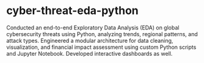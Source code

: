 # cyber-threat-eda-python
Conducted an end-to-end Exploratory Data Analysis (EDA) on global cybersecurity threats using Python, analyzing trends, regional patterns, and attack types. Engineered a modular architecture for data cleaning, visualization, and financial impact assessment using custom Python scripts and Jupyter Notebook. Developed interactive dashboards as well. 
